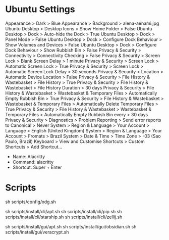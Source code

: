 # Ubuntu Settings

Appearance > Dark > Blue
Appearance > Background > alena-aenami.jpg
Ubuntu Desktop > Desktop Icons > Show Home Folder > False
Ubuntu Desktop > Dock > Auto-hide the Dock > True
Ubuntu Desktop > Dock > Panel Mode > False
Ubuntu Desktop > Dock > Configure Dock Behaviour > Show Volumes and Devices > False
Ubuntu Desktop > Dock > Configure Dock Behaviour > Show Rubbish Bin > False
Privacy & Security > Connectivity > Connectivity Checking > False
Privacy & Security > Screen Lock > Blank Screen Delay > 1 minute
Privacy & Security > Screen Lock > Automatic Screen Lock > True
Privacy & Security > Screen Lock > Automatic Screen Lock Delay > 30 seconds
Privacy & Security > Location > Automatic Device Location > False
Privacy & Security > File History & Wastebasket > File History > True
Privacy & Security > File History & Wastebasket > File History Duration > 30 days
Privacy & Security > File History & Wastebasket > Wastebasket & Temporary Files > Automatically Empty Rubbish Bin > True
Privacy & Security > File History & Wastebasket > Wastebasket & Temporary Files > Automatically Delete Temporary Files > True
Privacy & Security > File History & Wastebasket > Wastebasket & Temporary Files > Automatically Empty Rubbish Bin every > 30 days
Privacy & Security > Diagnostics > Problem Reporting > Send error reports to Canonical > Never
System > Region & Language > Your Account > Language > English (United Kingdom)
System > Region & Language > Your Account > Fromats > Brazil
System > Date & Time > Time Zone > -03 (Sao Paulo, Brazil)
Keyboard > View and Customise Shortcuts > Custom Shortcuts > Add Shortcut...

 - Name: Alacritty
 - Command: alacritty
 - Shortcut: Super + Enter

# Scripts

sh scripts/config/xdg.sh

sh scripts/install/cli/apt.sh
sh scripts/install/cli/pip.sh
sh scripts/install/cli/starship.sh
sh scripts/install/cli/zellij.sh

sh scripts/install/gui/apt.sh
sh scripts/install/gui/obsidian.sh
sh scripts/install/gui/veracrypt.sh
